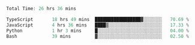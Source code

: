 <!--START_SECTION:waka-->

```typescript
Total Time: 26 hrs 36 mins

TypeScript       18 hrs 49 mins  █████████████████▓░░░░░░░   70.69 %
JavaScript       4 hrs 36 mins   ████▒░░░░░░░░░░░░░░░░░░░░   17.33 %
Python           1 hr 3 mins     █░░░░░░░░░░░░░░░░░░░░░░░░   04.00 %
Bash             39 mins         ▓░░░░░░░░░░░░░░░░░░░░░░░░   02.50 %
```

<!--END_SECTION:waka-->

